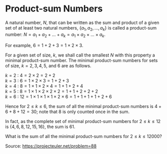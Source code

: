 # Product-sum Numbers
A natural number, $N$, that can be written as the sum and product of a given set of at least two natural numbers, $\{a_1, a_2,\dots,a_k\}$ is called a product-sum number: $N = a_1 + a_2 + \dots + a_k = a_1 \times a_2 \times \dots \times a_k$.

For example, $6 = 1 + 2 + 3 = 1 \times 2 \times 3$.

For a given set of size, $k$, we shall call the smallest $N$ with this property a minimal product-sum number. The minimal product-sum numbers for sets of size, $k = 2, 3, 4, 5$, and $6$ are as follows.

$k = 2$ : $4 = 2 \times 2 = 2 + 2$\
$k = 3$ : $6 = 1 \times 2 \times 3 = 1 + 2 + 3$\
$k = 4$ : $8 = 1 \times 1 \times 2 \times 4 = 1 + 1 + 2 + 4$\
$k = 5$ : $8 = 1 \times 1 \times 2 \times 2 \times 2 = 1 + 1 + 2 + 2 + 2$\
$k = 6$ : $12 = 1 \times 1 \times 1 \times 1 \times 2 \times 6 = 1 + 1 + 1 + 1 + 2 + 6$

Hence for $2 \le k \le 6$, the sum of all the minimal product-sum numbers is $4 + 6 + 8 + 12 = 30$; note that $8$ is only counted once in the sum.

In fact, as the complete set of minimal product-sum numbers for $2 \le k \le 12$ is $\{4, 6, 8, 12, 15, 16\}$, the sum is $61$.

What is the sum of all the minimal product-sum numbers for $2 \le k \le 12000$?

Source: https://projecteuler.net/problem=88
